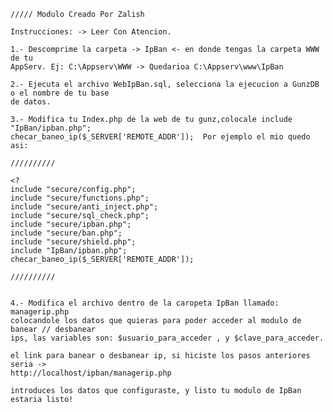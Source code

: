     ///// Modulo Creado Por Zalish 

    Instrucciones: -> Leer Con Atencion.

    1.- Descomprime la carpeta -> IpBan <- en donde tengas la carpeta WWW de tu
    AppServ. Ej: C:\Appserv\WWW -> Quedarioa C:\Appserv\www\IpBan

    2.- Ejecuta el archivo WebIpBan.sql, selecciona la ejecucion a GunzDB o el nombre de tu base
    de datos.

    3.- Modifica tu Index.php de la web de tu gunz,colocale include "IpBan/ipban.php";
    checar_baneo_ip($_SERVER['REMOTE_ADDR']);  Por ejemplo el mio quedo asi:

    //////////

    <?
    include "secure/config.php";
    include "secure/functions.php";
    include "secure/anti_inject.php";
    include "secure/sql_check.php";
    include "secure/ipban.php";
    include "secure/ban.php";
    include "secure/shield.php";
    include "IpBan/ipban.php";
    checar_baneo_ip($_SERVER['REMOTE_ADDR']);

    //////////


    4.- Modifica el archivo dentro de la caropeta IpBan llamado: managerip.php
    colocandole los datos que quieras para poder acceder al modulo de banear // desbanear
    ips, las variables son: $usuario_para_acceder , y $clave_para_acceder.

    el link para banear o desbanear ip, si hiciste los pasos anteriores seria ->
    http://localhost/ipban/managerip.php

    introduces los datos que configuraste, y listo tu modulo de IpBan estaria listo!
